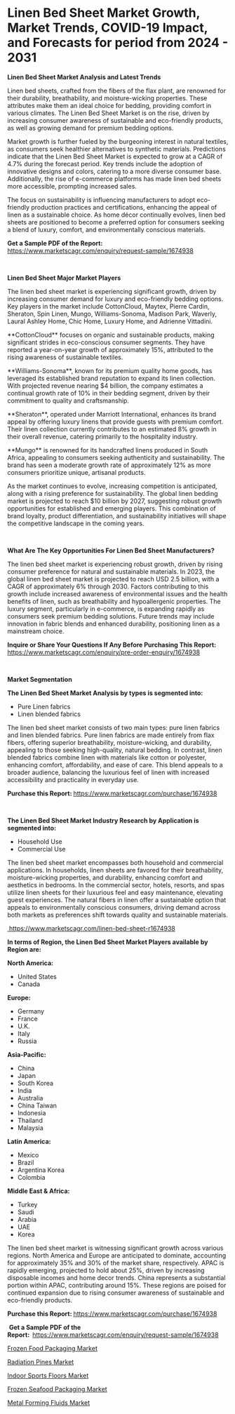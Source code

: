 <p><h1>Linen Bed Sheet Market Growth, Market Trends, COVID-19 Impact, and Forecasts for period from 2024 - 2031</h1></p><p><strong>Linen Bed Sheet Market Analysis and Latest Trends</strong></p>
<p><p>Linen bed sheets, crafted from the fibers of the flax plant, are renowned for their durability, breathability, and moisture-wicking properties. These attributes make them an ideal choice for bedding, providing comfort in various climates. The Linen Bed Sheet Market is on the rise, driven by increasing consumer awareness of sustainable and eco-friendly products, as well as growing demand for premium bedding options.</p><p>Market growth is further fueled by the burgeoning interest in natural textiles, as consumers seek healthier alternatives to synthetic materials. Predictions indicate that the Linen Bed Sheet Market is expected to grow at a CAGR of 4.7% during the forecast period. Key trends include the adoption of innovative designs and colors, catering to a more diverse consumer base. Additionally, the rise of e-commerce platforms has made linen bed sheets more accessible, prompting increased sales.</p><p>The focus on sustainability is influencing manufacturers to adopt eco-friendly production practices and certifications, enhancing the appeal of linen as a sustainable choice. As home décor continually evolves, linen bed sheets are positioned to become a preferred option for consumers seeking a blend of luxury, comfort, and environmentally conscious materials.</p></p>
<p><strong>Get a Sample PDF of the Report:&nbsp;</strong> <a href="https://www.marketscagr.com/enquiry/request-sample/1674938?utm_campaign=1267&utm_medium=2&utm_source=Github&utm_content=ia&utm_term=10102024&utm_id=linen-bed-sheet">https://www.marketscagr.com/enquiry/request-sample/1674938</a></p>
<p>&nbsp;</p>
<p><strong>Linen Bed Sheet Major Market Players</strong></p>
<p><p>The linen bed sheet market is experiencing significant growth, driven by increasing consumer demand for luxury and eco-friendly bedding options. Key players in the market include CottonCloud, Maytex, Pierre Cardin, Sheraton, Spin Linen, Mungo, Williams-Sonoma, Madison Park, Waverly, Laural Ashley Home, Chic Home, Luxury Home, and Adrienne Vittadini.</p><p>**CottonCloud** focuses on organic and sustainable products, making significant strides in eco-conscious consumer segments. They have reported a year-on-year growth of approximately 15%, attributed to the rising awareness of sustainable textiles.</p><p>**Williams-Sonoma**, known for its premium quality home goods, has leveraged its established brand reputation to expand its linen collection. With projected revenue nearing $4 billion, the company estimates a continual growth rate of 10% in their bedding segment, driven by their commitment to quality and craftsmanship.</p><p>**Sheraton**, operated under Marriott International, enhances its brand appeal by offering luxury linens that provide guests with premium comfort. Their linen collection currently contributes to an estimated 8% growth in their overall revenue, catering primarily to the hospitality industry.</p><p>**Mungo** is renowned for its handcrafted linens produced in South Africa, appealing to consumers seeking authenticity and sustainability. The brand has seen a moderate growth rate of approximately 12% as more consumers prioritize unique, artisanal products.</p><p>As the market continues to evolve, increasing competition is anticipated, along with a rising preference for sustainability. The global linen bedding market is projected to reach $10 billion by 2027, suggesting robust growth opportunities for established and emerging players. This combination of brand loyalty, product differentiation, and sustainability initiatives will shape the competitive landscape in the coming years.</p></p>
<p>&nbsp;</p>
<p><strong>What Are The Key Opportunities For Linen Bed Sheet Manufacturers?</strong></p>
<p><p>The linen bed sheet market is experiencing robust growth, driven by rising consumer preference for natural and sustainable materials. In 2023, the global linen bed sheet market is projected to reach USD 2.5 billion, with a CAGR of approximately 6% through 2030. Factors contributing to this growth include increased awareness of environmental issues and the health benefits of linen, such as breathability and hypoallergenic properties. The luxury segment, particularly in e-commerce, is expanding rapidly as consumers seek premium bedding solutions. Future trends may include innovation in fabric blends and enhanced durability, positioning linen as a mainstream choice.</p></p>
<p><strong>Inquire or Share Your Questions If Any Before Purchasing This Report:</strong> <a href="https://www.marketscagr.com/enquiry/pre-order-enquiry/1674938?utm_campaign=1267&utm_medium=2&utm_source=Github&utm_content=ia&utm_term=10102024&utm_id=linen-bed-sheet">https://www.marketscagr.com/enquiry/pre-order-enquiry/1674938</a></p>
<p>&nbsp;</p>
<p><strong>Market Segmentation</strong></p>
<p><strong>The Linen Bed Sheet Market Analysis by types is segmented into:</strong></p>
<p><ul><li>Pure Linen fabrics</li><li>Linen blended fabrics</li></ul></p>
<p><p>The linen bed sheet market consists of two main types: pure linen fabrics and linen blended fabrics. Pure linen fabrics are made entirely from flax fibers, offering superior breathability, moisture-wicking, and durability, appealing to those seeking high-quality, natural bedding. In contrast, linen blended fabrics combine linen with materials like cotton or polyester, enhancing comfort, affordability, and ease of care. This blend appeals to a broader audience, balancing the luxurious feel of linen with increased accessibility and practicality in everyday use.</p></p>
<p><strong>Purchase this Report:&nbsp;</strong><a href="https://www.marketscagr.com/purchase/1674938?utm_campaign=1267&utm_medium=2&utm_source=Github&utm_content=ia&utm_term=10102024&utm_id=linen-bed-sheet">https://www.marketscagr.com/purchase/1674938</a></p>
<p>&nbsp;</p>
<p><strong>The Linen Bed Sheet Market Industry Research by Application is segmented into:</strong></p>
<p><ul><li>Household Use</li><li>Commercial Use</li></ul></p>
<p><p>The linen bed sheet market encompasses both household and commercial applications. In households, linen sheets are favored for their breathability, moisture-wicking properties, and durability, enhancing comfort and aesthetics in bedrooms. In the commercial sector, hotels, resorts, and spas utilize linen sheets for their luxurious feel and easy maintenance, elevating guest experiences. The natural fibers in linen offer a sustainable option that appeals to environmentally conscious consumers, driving demand across both markets as preferences shift towards quality and sustainable materials.</p></p>
<p><a href="https://www.marketscagr.com/linen-bed-sheet-r1674938?utm_campaign=1267&utm_medium=2&utm_source=Github&utm_content=ia&utm_term=10102024&utm_id=linen-bed-sheet">&nbsp;https://www.marketscagr.com/linen-bed-sheet-r1674938</a></p>
<p><strong>In terms of Region, the Linen Bed Sheet Market Players available by Region are:</strong></p>
<p>
    <p> <strong> North America: </strong>
        <ul>
            <li>United States</li>
            <li>Canada</li>
        </ul>
        </p> 
    <p> <strong> Europe: </strong>
        <ul>
            <li>Germany</li>
            <li>France</li>
            <li>U.K.</li>
            <li>Italy</li>
            <li>Russia</li>
        </ul>
        </p> 
    <p> <strong> Asia-Pacific: </strong>
        <ul>
            <li>China</li>
            <li>Japan</li>
            <li>South Korea</li>
            <li>India</li>
            <li>Australia</li>
            <li>China Taiwan</li>
            <li>Indonesia</li>
            <li>Thailand</li>
            <li>Malaysia</li>
        </ul>
        </p> 
    <p> <strong> Latin America: </strong>
        <ul>
            <li>Mexico</li>
            <li>Brazil</li>
            <li>Argentina Korea</li>
            <li>Colombia</li>
        </ul>
        </p> 
    <p> <strong> Middle East & Africa: </strong>
        <ul>
            <li>Turkey</li>
            <li>Saudi</li>
            <li>Arabia</li>
            <li>UAE</li>
            <li>Korea</li>
        </ul>
    </p>
    </p>
<p><p>The linen bed sheet market is witnessing significant growth across various regions. North America and Europe are anticipated to dominate, accounting for approximately 35% and 30% of the market share, respectively. APAC is rapidly emerging, projected to hold about 25%, driven by increasing disposable incomes and home decor trends. China represents a substantial portion within APAC, contributing around 15%. These regions are poised for continued expansion due to rising consumer awareness of sustainable and eco-friendly products.</p></p>
<p><strong>Purchase this Report: </strong><a href="https://www.marketscagr.com/purchase/1674938?utm_campaign=1267&utm_medium=2&utm_source=Github&utm_content=ia&utm_term=10102024&utm_id=linen-bed-sheet">https://www.marketscagr.com/purchase/1674938</a></p>
<p>&nbsp;<strong>Get a Sample PDF of the Report:&nbsp;&nbsp;</strong><a href="https://www.marketscagr.com/enquiry/request-sample/1674938?utm_campaign=1267&utm_medium=2&utm_source=Github&utm_content=ia&utm_term=10102024&utm_id=linen-bed-sheet">https://www.marketscagr.com/enquiry/request-sample/1674938</a></p>
<p><strong></strong></p>
<p><p><a href="https://www.linkedin.com/pulse/exploring-frozen-food-packaging-market-dynamics-revenue-mzgmf?utm_campaign=1267&utm_medium=2&utm_source=Github&utm_content=ia&utm_term=10102024&utm_id=linen-bed-sheet">Frozen Food Packaging Market</a></p><p><a href="https://github.com/cleora2ime/Market-Research-Report-List-1/blob/main/radiation-pines-market.md?utm_campaign=1267&utm_medium=2&utm_source=Github&utm_content=ia&utm_term=10102024&utm_id=linen-bed-sheet">Radiation Pines Market</a></p><p><a href="https://github.com/wincedvaunebx6/Market-Research-Report-List-1/blob/main/indoor-sports-floors-market.md?utm_campaign=1267&utm_medium=2&utm_source=Github&utm_content=ia&utm_term=10102024&utm_id=linen-bed-sheet">Indoor Sports Floors Market</a></p><p><a href="https://www.linkedin.com/pulse/how-regions-adapting-frozen-seafood-packaging-market-global-nk5jc?utm_campaign=1267&utm_medium=2&utm_source=Github&utm_content=ia&utm_term=10102024&utm_id=linen-bed-sheet">Frozen Seafood Packaging Market</a></p><p><a href="https://www.linkedin.com/pulse/pioneering-growth-analyzing-global-metal-forming-fluids-market-lrubf?utm_campaign=1267&utm_medium=2&utm_source=Github&utm_content=ia&utm_term=10102024&utm_id=linen-bed-sheet">Metal Forming Fluids Market</a></p></p>